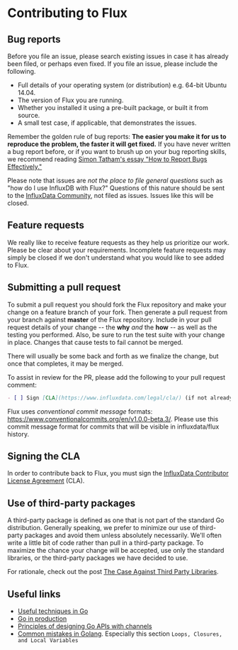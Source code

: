# Contributing to Flux

## Bug reports
Before you file an issue, please search existing issues in case it has already
been filed, or perhaps even fixed. If you file an issue, please include the following.

* Full details of your operating system (or distribution) e.g. 64-bit Ubuntu 14.04.
* The version of Flux you are running.
* Whether you installed it using a pre-built package, or built it from source.
* A small test case, if applicable, that demonstrates the issues.

Remember the golden rule of bug reports: **The easier you make it for us to reproduce
the problem, the faster it will get fixed.** If you have never written a bug report
before, or if you want to brush up on your bug reporting skills, we recommend reading
[Simon Tatham's essay "How to Report Bugs Effectively."](http://www.chiark.greenend.org.uk/~sgtatham/bugs.html)

Please note that issues are *not the place to file general questions* such as
"how do I use InfluxDB with Flux?" Questions of this nature should be sent to the
[InfluxData Community](https://community.influxdata.com/), not filed as issues.
Issues like this will be closed.

## Feature requests
We really like to receive feature requests as they help us prioritize our work.
Please be clear about your requirements. Incomplete feature requests may simply
be closed if we don't understand what you would like to see added to Flux.

## Submitting a pull request
To submit a pull request you should fork the Flux repository and make your change
on a feature branch of your fork. Then generate a pull request from your branch
against **master** of the Flux repository. Include in your pull request details of
your change -- the **why** *and* the **how** -- as well as the testing you performed.
Also, be sure to run the test suite with your change in place. Changes that cause
tests to fail cannot be merged.

There will usually be some back and forth as we finalize the change, but once
that completes, it may be merged.

To assist in review for the PR, please add the following to your pull request comment:

```md
- [ ] Sign [CLA](https://www.influxdata.com/legal/cla/) (if not already signed)
```

Flux uses _conventional commit message_ formats: https://www.conventionalcommits.org/en/v1.0.0-beta.3/. Please use this commit message format for commits that will be visible in influxdata/flux history.

## Signing the CLA
In order to contribute back to Flux, you must sign the
[InfluxData Contributor License Agreement](https://www.influxdata.com/legal/cla/) (CLA).

## Use of third-party packages
A third-party package is defined as one that is not part of the standard Go distribution.
Generally speaking, we prefer to minimize our use of third-party packages and avoid
them unless absolutely necessarily. We'll often write a little bit of code rather
than pull in a third-party package. To maximize the chance your change will be accepted,
use only the standard libraries, or the third-party packages we have decided to use.

For rationale, check out the post [The Case Against Third Party Libraries](http://blog.gopheracademy.com/advent-2014/case-against-3pl/).

## Useful links
- [Useful techniques in Go](http://arslan.io/ten-useful-techniques-in-go)
- [Go in production](http://peter.bourgon.org/go-in-production/)
- [Principles of designing Go APIs with channels](https://inconshreveable.com/07-08-2014/principles-of-designing-go-apis-with-channels/)
- [Common mistakes in Golang](http://soryy.com/blog/2014/common-mistakes-with-go-lang/).
  Especially this section `Loops, Closures, and Local Variables`
